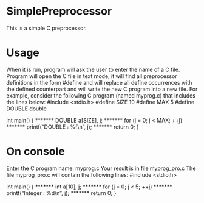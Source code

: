 # SimplePreprocessor
This is a simple C preprocessor. 
# Usage
When it is run, program will ask the user to enter the name of a C file.
Program will open the C file in text mode, it will find all preprocessor definitions in the form 
#define
and will replace all define occurrences with the defined counterpart and will write the new C program into a new file.
For example, consider the following C program (named myprog.c) that includes the lines below:
#include <stdio.h>
#define SIZE 10
#define MAX 5
#define DOUBLE double

int main()
{
*******	DOUBLE a[SIZE], j;
*******	for (j = 0; j < MAX; ++j)
*******	printf(“DOUBLE : %f\n”, j);
*******	return 0;
}

# On console
Enter the C program name:
myprog.c
Your result is in file myprog_pro.c
The file myprog_pro.c will contain the following lines:
#include <stdio.h>

int main()
{
*******	int a[10], j;
*******	for (j = 0; j < 5; ++j)
*******	printf(“Integer : %d\n”, j);
*******	return 0;
}
